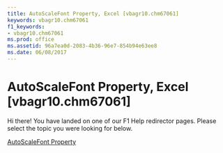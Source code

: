 ```yaml
---
title: AutoScaleFont Property, Excel [vbagr10.chm67061]
keywords: vbagr10.chm67061
f1_keywords:
- vbagr10.chm67061
ms.prod: office
ms.assetid: 96a7ea0d-2083-4b36-96e7-854b94e63ee8
ms.date: 06/08/2017
---
```



# AutoScaleFont Property, Excel [vbagr10.chm67061]

Hi there! You have landed on one of our F1 Help redirector pages. Please select the topic you were looking for below.

[AutoScaleFont Property](http://msdn.microsoft.com/library/cb21d2e7-d3b9-e135-03ba-6d45275d4590%28Office.15%29.aspx)

